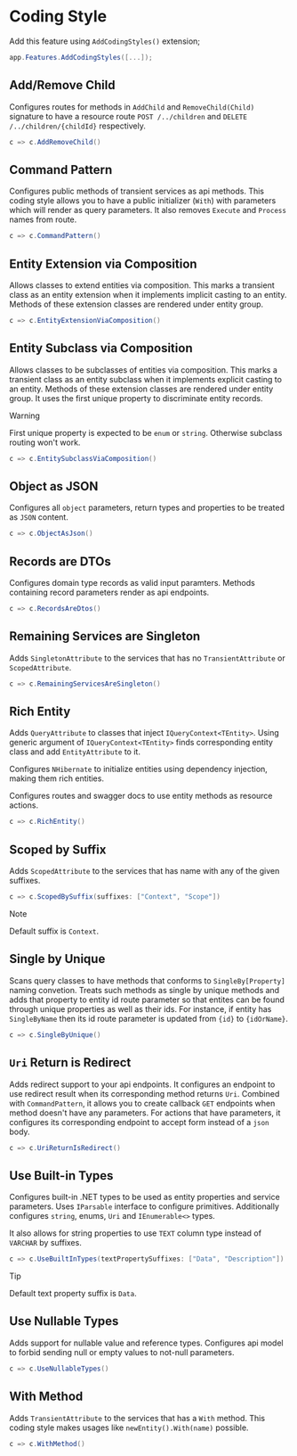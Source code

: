 # Coding Style

Add this feature using `AddCodingStyles()` extension;

```csharp
app.Features.AddCodingStyles([...]);
```

## Add/Remove Child

Configures routes for methods in `AddChild` and `RemoveChild(Child)` signature
to have a resource route `POST /../children` and `DELETE /../children/{childId}`
respectively.

```csharp
c => c.AddRemoveChild()
```

## Command Pattern

Configures public methods of transient services as api methods. This coding
style allows you to have a public initializer (`With`) with parameters which
will render as query parameters. It also removes `Execute` and `Process` names
from route.

```csharp
c => c.CommandPattern()
```

## Entity Extension via Composition

Allows classes to extend entities via composition. This marks a transient class
as an entity extension when it implements implicit casting to an entity. Methods
of these extension classes are rendered under entity group.

```csharp
c => c.EntityExtensionViaComposition()
```

## Entity Subclass via Composition

Allows classes to be subclasses of entities via composition. This marks a
transient class as an entity subclass when it implements explicit casting to an
entity. Methods of these extension classes are rendered under entity group. It
uses the first unique property to discriminate entity records.

> [!WARNING]
>
> First unique property is expected to be `enum` or `string`. Otherwise subclass
> routing won't work.

```csharp
c => c.EntitySubclassViaComposition()
```

## Object as JSON

Configures all `object` parameters, return types and properties to be treated as
`JSON` content.

```csharp
c => c.ObjectAsJson()
```

## Records are DTOs

Configures domain type records as valid input paramters. Methods containing
record parameters render as api endpoints.

```csharp
c => c.RecordsAreDtos()
```

## Remaining Services are Singleton

Adds `SingletonAttribute` to the services that has no `TransientAttribute` or
`ScopedAttribute`.

```csharp
c => c.RemainingServicesAreSingleton()
```

## Rich Entity

Adds `QueryAttribute` to classes that inject `IQueryContext<TEntity>`. Using
generic argument of `IQueryContext<TEntity>` finds corresponding entity class
and add `EntityAttribute` to it.

Configures `NHibernate` to initialize entities using dependency injection, making
them rich entities.

Configures routes and swagger docs to use entity methods as resource actions.

```csharp
c => c.RichEntity()
```

## Scoped by Suffix

Adds `ScopedAttribute` to the services that has name with any of the given
suffixes.

```csharp
c => c.ScopedBySuffix(suffixes: ["Context", "Scope"])
```

> [!NOTE]
>
> Default suffix is `Context`.

## Single by Unique

Scans query classes to have methods that conforms to `SingleBy[Property]` naming
convetion. Treats such methods as single by unique methods and adds that
property to entity id route parameter so that entites can be found through
unique properties as well as their ids. For instance, if entity has
`SingleByName` then its id route parameter is updated from `{id}` to
`{idOrName}`.

```csharp
c => c.SingleByUnique()
```

## `Uri` Return is Redirect

Adds redirect support to your api endpoints. It configures an endpoint to use
redirect result when its corresponding method returns `Uri`. Combined with
`CommandPattern`, it allows you to create callback `GET` endpoints when method
doesn't have any parameters. For actions that have parameters, it configures its
corresponding endpoint to accept form instead of a `json` body.

```csharp
c => c.UriReturnIsRedirect()
```

## Use Built-in Types

Configures built-in .NET types to be used as entity properties and service
parameters. Uses `IParsable` interface to configure primitives. Additionally
configures `string`, enums, `Uri` and `IEnumerable<>` types.

It also allows for string properties to use `TEXT` column type instead of
`VARCHAR` by suffixes.

```csharp
c => c.UseBuiltInTypes(textPropertySuffixes: ["Data", "Description"])
```

> [!TIP]
>
> Default text property suffix is `Data`.

## Use Nullable Types

Adds support for nullable value and reference types. Configures api model to
forbid sending null or empty values to not-null parameters.

```csharp
c => c.UseNullableTypes()
```

## With Method

Adds `TransientAttribute` to the services that has a `With` method. This coding
style makes usages like `newEntity().With(name)` possible.

```csharp
c => c.WithMethod()
```
